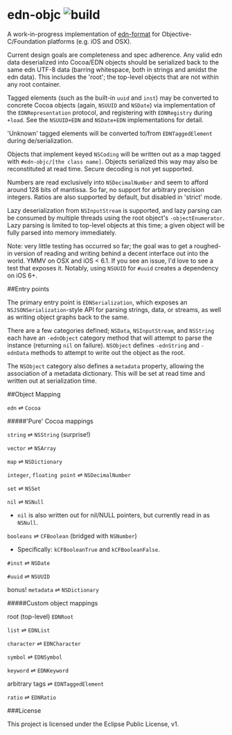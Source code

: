 edn-objc ![build](https://travis-ci.org/benmosher/edn-objc.svg?branch=master)
========

A work-in-progress implementation of [edn-format](https://github.com/edn-format/edn) for Objective-C/Foundation platforms (e.g. iOS and OSX).

Current design goals are completeness and spec adherence. Any valid edn data deserialized into Cocoa/EDN objects should be serialized back to the same edn UTF-8 data (barring whitespace, both in strings and amidst the edn data). This includes the 'root'; the top-level objects that are not within any root container.

Tagged elements (such as the built-in `uuid` and `inst`) may be converted to concrete Cocoa objects (again, `NSUUID` and `NSDate`) via implementation of the `EDNRepresentation` protocol, and registering with `EDNRegistry` during `+load`. See the `NSUUID+EDN` and `NSDate+EDN` implementations for detail.

'Unknown' tagged elements will be converted to/from `EDNTaggedElement` during de/serialization. 

Objects that implement keyed `NSCoding` will be written out as a map tagged with `#edn-objc/[the class name]`. Objects serialized this way may also be reconstituted at read time. Secure decoding is not yet supported.

Numbers are read exclusively into `NSDecimalNumber` and seem to afford around 128 bits of mantissa. So far, no support for arbitrary precision integers. Ratios are also supported by default, but disabled in 'strict' mode.

Lazy deserialization from `NSInputStream` is supported, and lazy parsing can be consumed by multiple threads using the root object's `-objectEnumerator`. Lazy parsing is limited to top-level objects at this time; a given object will be fully parsed into memory immediately.

Note: very little testing has occurred so far; the goal was to get a roughed-in version of reading and writing behind a decent interface out into the world. YMMV on OSX and iOS < 6.1. If you see an issue, I'd love to see a test that exposes it. Notably, using `NSUUID` for `#uuid` creates a dependency on iOS 6+.

##Entry points

The primary entry point is `EDNSerialization`, which exposes an `NSJSONSerialization`-style API for parsing strings, data, or streams, as well as writing object graphs back to the same.

There are a few categories defined; `NSData`, `NSInputStream`, and `NSString` each have an `-ednObject` category method that will attempt to parse the instance (returning `nil` on failure). `NSObject` defines `-ednString` and `-ednData` methods to attempt to write out the object as the root. 

The `NSObject` category also defines a `metadata` property, allowing the association of a metadata dictionary. This will be set at read time and written out at serialization time.

##Object Mapping

`edn` ⇌ `Cocoa`

#####'Pure' Cocoa mappings

`string` ⇌ `NSString` (surprise!)

`vector` ⇌ `NSArray`

`map` ⇌ `NSDictionary`

`integer`, `floating point` ⇌ `NSDecimalNumber`

`set` ⇌ `NSSet`

`nil` ⇌ `NSNull`

* `nil` is also written out for nil/NULL pointers, but currently read in as `NSNull`. 

`booleans` ⇌ `CFBoolean` (bridged with `NSNumber`)

* Specifically: `kCFBooleanTrue` and `kCFBooleanFalse`.

`#inst` ⇌ `NSDate`

`#uuid` ⇌ `NSUUID`

bonus! `metadata` ⇌ `NSDictionary`

#####Custom object mappings

root (top-level)  `EDNRoot`

`list` ⇌ `EDNList`

`character` ⇌ `EDNCharacter`

`symbol` ⇌ `EDNSymbol`

`keyword` ⇌ `EDNKeyword`

arbitrary tags ⇌ `EDNTaggedElement`

`ratio` ⇌ `EDNRatio`


###License

This project is licensed under the Eclipse Public License, v1.
